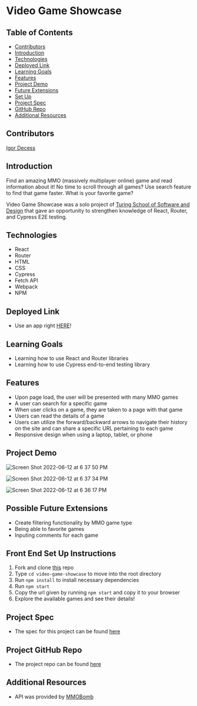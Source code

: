 # Video Game Showcase

## Table of Contents
- [Contributors](#contributors)
- [Introduction](#introduction)
- [Technologies](#technologies)
- [Deployed Link](#deployed-link)
- [Learning Goals](#learning-goals)
- [Features](#features)
- [Project Demo](#project-demo)
- [Future Extensions](#possible-future-extensions)
- [Set Up](#set-up)
- [Project Spec](#project-spec)
- [GitHub Repo](#github-repo)
- [Additional Resources](#additional-resources)

## Contributors
[Igor Decess](https://github.com/userigorgithub)

## Introduction
Find an amazing MMO (massively multiplayer online) game and read information about it! No time to scroll through all games? Use search feature to find that game faster. What is your favorite game?

Video Game Showcase was a solo project of [Turing School of Software and Design](https://turing.edu/) that gave an opportunity to strengthen knowledge of React, Router, and Cypress E2E testing.

## Technologies
- React
- Router
- HTML
- CSS
- Cypress
- Fetch API
- Webpack
- NPM

## Deployed Link
- Use an app right [HERE](https://video-game-showcase.herokuapp.com/)!

## Learning Goals
- Learning how to use React and Router libraries
- Learning how to use Cypress end-to-end testing library

## Features
- Upon page load, the user will be presented with many MMO games
- A user can search for a specific game
- When user clicks on a game, they are taken to a page with that game
- Users can read the details of a game
- Users can utilize the forward/backward arrows to navigate their history on the site and can share a specific URL pertaining to each game
- Responsive design when using a laptop, tablet, or phone

## Project Demo
![Screen Shot 2022-06-12 at 6 37 50 PM](https://user-images.githubusercontent.com/87003746/173260507-48a523d9-5620-4f15-8312-bf1ff44d0c92.png)

![Screen Shot 2022-06-12 at 6 37 34 PM](https://user-images.githubusercontent.com/87003746/173260550-2f2ebbe1-8842-4f54-ad68-1e755bb0c88a.png)

![Screen Shot 2022-06-12 at 6 36 17 PM](https://user-images.githubusercontent.com/87003746/173260612-975c794a-4df8-48cb-944b-cf7d8f37330c.png)

## Possible Future Extensions
- Create filtering functionality by MMO game type
- Being able to favorite games
- Inputing comments for each game

## Front End Set Up Instructions
1. Fork and clone [this](https://github.com/userigorgithub/video-game-showcase) repo
2. Type `cd video-game-showcase` to move into the root directory
3. Run `npm install` to install necessary dependencies
4. Run `npm start`
5. Copy the url given by running `npm start` and copy it to your browser
6. Explore the available games and see their details!

## Project Spec
- The spec for this project can be found [here](https://frontend.turing.edu/projects/module-3/showcase.html)

## Project GitHub Repo
- The project repo can be found [here](https://github.com/userigorgithub/video-game-showcase)

## Additional Resources
- API was provided by [MMOBomb](https://www.mmobomb.com/api)
